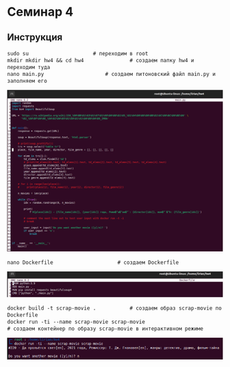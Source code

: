 # Семинар 4
## Инструкция
```
sudo su					    # переходим в root 
mkdir mkdir hw4 && cd hw4	            # создаем папку hw4 и переходим туда
nano main.py				    # cоздаем питоновский файл main.py и заполняем его
```
![Screenshot_87.png](img%2FScreenshot_87.png)
```
nano Dockerfile				        # создаем Dockerfile
```
![Screenshot_88.png](img%2FScreenshot_88.png)
```
docker build -t scrap-movie .			# создаем образ scrap-movie по Dockerfile
docker run -ti --name scrap-movie scrap-movie
# создаем контейнер по образу scrap-movie в интерактивном режиме
```
![Screenshot_89.png](img%2FScreenshot_89.png)